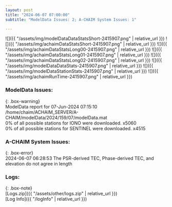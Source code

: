 ```yaml
---
layout: post
title: "2024-06-07 07:00:00"
subtitle: "ModelData Issues: 2; A-CHAIM System Issues: 1"

---
```


![]({{ "/assets/img/modelDataDataStatsShort-2415907.png" | relative_url }})
![]({{ "/assets/img/achaimDataStatsShort-2415907.png" | relative_url }})
![]({{ "/assets/img/achaimDataStatsLong00-2415907.png" | relative_url }})
![]({{ "/assets/img/achaimDataStatsLong01-2415907.png" | relative_url }})
![]({{ "/assets/img/achaimDataStatsLong02-2415907.png" | relative_url }})
![]({{ "/assets/img/modelDataDataStats-2415907.png" | relative_url }})
![]({{ "/assets/img/modelDataStationStats-2415907.png" | relative_url }})
![]({{ "/assets/img/achaimRunTime-2415907.png" | relative_url }})


### ModelData Issues:  
  
{: .box-warning}  
 ModelData report for 07-Jun-2024 07:15:10   
 /home/chaim/ACHAIM_SERVER/A-CHAIM/modelData/2024/159/07/modelData.mat   
 0% of all possible stations for IONO were downloaded. x5060   
 0% of all possible stations for SENTINEL were downloaded. x4515   
  
### A-CHAIM System Issues:  
  
{: .box-error}  
2024-06-07 06:28:53 The PSR-derived TEC, Phase-derived TEC, and elevation do not agree in length  

### Logs:  
  
{: .box-note}  
[Logs.zip]({{ "/assets/other/logs.zip" | relative_url }})  
[Log Info]({{ "/logInfo" | relative_url }})  
